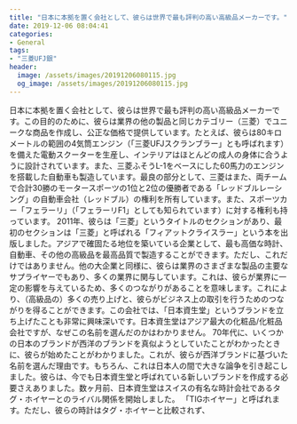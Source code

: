 ```yaml
---
title: "日本に本拠を置く会社として、彼らは世界で最も評判の高い高級品メーカーです。"
date: 2019-12-06 08:04:41
categories:
- General
tags:
- "三菱UFJ銀"
header:
  image: /assets/images/20191206080115.jpg
  og_image: /assets/images/20191206080115.jpg
---
```


日本に本拠を置く会社として、彼らは世界で最も評判の高い高級品メーカーです。この目的のために、彼らは業界の他の製品と同じカテゴリー（三菱）でユニークな商品を作成し、公正な価格で提供しています。たとえば、彼らは80キロメートルの範囲の4気筒エンジン（「三菱UFJスクランブラー」とも呼ばれます）を備えた電動スクーターを生産し、インテリアはほとんどの成人の身体に合うように設計されています。また、三菱ふそうL-1をベースにした60馬力のエンジンを搭載した自動車も製造しています。最良の部分として、三菱はまた、両チームで合計30勝のモータースポーツの1位と2位の優勝者である「レッドブルレーシング」の自動車会社（レッドブル）の権利を所有しています。また、スポーツカー「フェラーリ」（「フェラーリF1」としても知られています）に対する権利も持っています。 2011年、彼らは「三菱」というタイトルのセクションがあり、最初のセクションは「三菱」と呼ばれる「フィアットクライスラー」という本を出版しました。アジアで確固たる地位を築いている企業として、最も高価な時計、自動車、その他の高級品を最高品質で製造することができます。ただし、これだけではありません。他の大企業と同様に、彼らは業界のさまざまな製品の主要なサプライヤーでもあり、多くの業界に関与しています。これは、彼らが業界に一定の影響を与えているため、多くのつながりがあることを意味します。これにより、（高級品の）多くの売り上げと、彼らがビジネス上の取引を行うためのつながりを得ることができます。この会社では、「日本資生堂」というブランドを立ち上げたことも非常に興味深いです。日本資生堂はアジア最大の化粧品/化粧品会社ですが、なぜこの名前を選んだのかはわかりません。 70年代に、いくつかの日本のブランドが西洋のブランドを真似ようとしていたことがわかったときに、彼らが始めたことがわかりました。これが、彼らが西洋ブランドに基づいた名前を選んだ理由です。もちろん、これは日本人の間で大きな論争を引き起こしました。彼らは、今でも日本資生堂と呼ばれている新しいブランドを作成する必要さえありました。数ヶ月前、日本資生堂はスイスの有名な時計会社であるタグ・ホイヤーとのライバル関係を開始しました。 「TIGホイヤー」と呼ばれます。ただし、彼らの時計はタグ・ホイヤーと比較されず、

